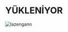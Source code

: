 # YÜKLENİYOR

![lazengann](https://github.com/user-attachments/assets/2dd638f4-6730-4908-960a-68cc2074899b)
